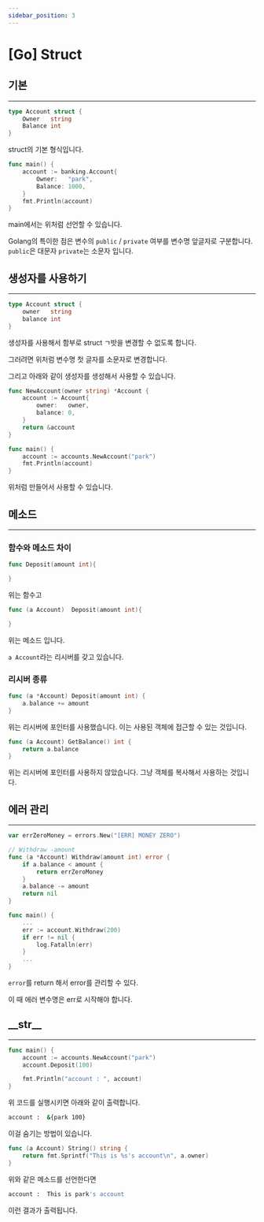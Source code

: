 ```yaml
---
sidebar_position: 3
---
```


# [Go] Struct


## 기본
---


```go
type Account struct {
	Owner   string
	Balance int
}
```

struct의 기본 형식입니다.

```go
func main() {
	account := banking.Account{
		Owner:   "park",
		Balance: 1000,
	}
	fmt.Println(account)
}
```

main에서는 위처럼 선언할 수 있습니다.

Golang의 특이한 점은 변수의 `public` / `private` 여부를 변수명 앞글자로 구분합니다. `public`은 대문자 `private`는 소문자 입니다.


## 생성자를 사용하기
---

```go
type Account struct {
	owner   string
	balance int
}
```

생성자를 사용해서 함부로 struct ㄱ밧을 변경할 수 없도록 합니다.

그러려면 위처럼 변수명 첫 글자를 소문자로 변경합니다.

그리고 아래와 같이 생성자를 생성해서 사용할 수 있습니다.

```go
func NewAccount(owner string) *Account {
	account := Account{
		owner:   owner,
		balance: 0,
	}
	return &account
}
```


```go
func main() {
	account := accounts.NewAccount("park")
	fmt.Println(account)
}
```

위처럼 만들어서 사용할 수 있습니다.


## 메소드
---


### 함수와 메소드 차이

```go
func Deposit(amount int){

}
```

위는 함수고

```go
func (a Account)  Deposit(amount int){

}
```

위는 메소드 입니다.

`a Account`라는 리시버를 갖고 있습니다.


### 리시버 종류

```go
func (a *Account) Deposit(amount int) {
	a.balance += amount
}
```

위는 리시버에 포인터를 사용했습니다. 이는 사용된 객체에 접근할 수 있는 것입니다.

```go
func (a Account) GetBalance() int {
	return a.balance
}
```

위는 리시버에 포인터를 사용하지 않았습니다. 그냥 객체를 복사해서 사용하는 것입니다.


## 에러 관리
---

```go
var errZeroMoney = errors.New("[ERR] MONEY ZERO")

// Withdraw -amount
func (a *Account) Withdraw(amount int) error {
	if a.balance < amount {
		return errZeroMoney
	}
	a.balance -= amount
	return nil
}

func main() {
    ...
	err := account.Withdraw(200)
	if err != nil {
		log.Fatalln(err)
	}
    ...
}
```

`error`를 return 해서 error를 관리할 수 있다.

이 때 에러 변수명은 err로 시작해야 합니다.


## \_\_str\_\_
---

```go
func main() {
	account := accounts.NewAccount("park")
	account.Deposit(100)

	fmt.Println("account : ", account)
}
```

위 코드를 실행시키면 아래와 같이 출력합니다.

```bash
account :  &{park 100}
```

이걸 숨기는 방법이 있습니다.


```go
func (a Account) String() string {
	return fmt.Sprintf("This is %s's account\n", a.owner)
}
```

위와 같은 메소드를 선언한다면

```bash
account :  This is park's account
```

이런 결과가 출력됩니다.